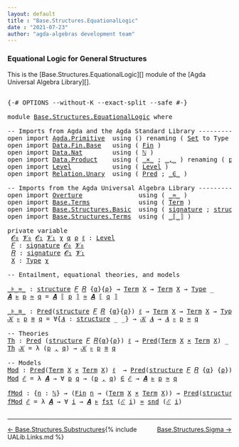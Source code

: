 ```yaml
---
layout: default
title : "Base.Structures.EquationalLogic"
date : "2021-07-23"
author: "agda-algebras development team"
---
```


### <a id="equational-logic-for-general-structures">Equational Logic for General Structures</a>

This is the [Base.Structures.EquationalLogic][] module of the [Agda Universal Algebra Library][].

<pre class="Agda">

<a id="339" class="Symbol">{-#</a> <a id="343" class="Keyword">OPTIONS</a> <a id="351" class="Pragma">--without-K</a> <a id="363" class="Pragma">--exact-split</a> <a id="377" class="Pragma">--safe</a> <a id="384" class="Symbol">#-}</a>

<a id="389" class="Keyword">module</a> <a id="396" href="Base.Structures.EquationalLogic.html" class="Module">Base.Structures.EquationalLogic</a> <a id="428" class="Keyword">where</a>

<a id="435" class="Comment">-- Imports from Agda and the Agda Standard Library --------------------------------------</a>
<a id="525" class="Keyword">open</a> <a id="530" class="Keyword">import</a> <a id="537" href="Agda.Primitive.html" class="Module">Agda.Primitive</a>  <a id="553" class="Keyword">using</a> <a id="559" class="Symbol">()</a> <a id="562" class="Keyword">renaming</a> <a id="571" class="Symbol">(</a> <a id="573" href="Agda.Primitive.html#326" class="Primitive">Set</a> <a id="577" class="Symbol">to</a> <a id="580" class="Primitive">Type</a> <a id="585" class="Symbol">)</a>
<a id="587" class="Keyword">open</a> <a id="592" class="Keyword">import</a> <a id="599" href="Data.Fin.Base.html" class="Module">Data.Fin.Base</a>   <a id="615" class="Keyword">using</a> <a id="621" class="Symbol">(</a> <a id="623" href="Data.Fin.Base.html#1126" class="Datatype">Fin</a> <a id="627" class="Symbol">)</a>
<a id="629" class="Keyword">open</a> <a id="634" class="Keyword">import</a> <a id="641" href="Data.Nat.html" class="Module">Data.Nat</a>        <a id="657" class="Keyword">using</a> <a id="663" class="Symbol">(</a> <a id="665" href="Agda.Builtin.Nat.html#192" class="Datatype">ℕ</a> <a id="667" class="Symbol">)</a>
<a id="669" class="Keyword">open</a> <a id="674" class="Keyword">import</a> <a id="681" href="Data.Product.html" class="Module">Data.Product</a>    <a id="697" class="Keyword">using</a> <a id="703" class="Symbol">(</a> <a id="705" href="Data.Product.html#1167" class="Function Operator">_×_</a> <a id="709" class="Symbol">;</a> <a id="711" href="Agda.Builtin.Sigma.html#236" class="InductiveConstructor Operator">_,_</a> <a id="715" class="Symbol">)</a> <a id="717" class="Keyword">renaming</a> <a id="726" class="Symbol">(</a> <a id="728" href="Agda.Builtin.Sigma.html#252" class="Field">proj₁</a> <a id="734" class="Symbol">to</a> <a id="737" class="Field">fst</a> <a id="741" class="Symbol">;</a> <a id="743" href="Agda.Builtin.Sigma.html#264" class="Field">proj₂</a> <a id="749" class="Symbol">to</a> <a id="752" class="Field">snd</a> <a id="756" class="Symbol">)</a>
<a id="758" class="Keyword">open</a> <a id="763" class="Keyword">import</a> <a id="770" href="Level.html" class="Module">Level</a>           <a id="786" class="Keyword">using</a> <a id="792" class="Symbol">(</a> <a id="794" href="Agda.Primitive.html#597" class="Postulate">Level</a> <a id="800" class="Symbol">)</a>
<a id="802" class="Keyword">open</a> <a id="807" class="Keyword">import</a> <a id="814" href="Relation.Unary.html" class="Module">Relation.Unary</a>  <a id="830" class="Keyword">using</a> <a id="836" class="Symbol">(</a> <a id="838" href="Relation.Unary.html#1101" class="Function">Pred</a> <a id="843" class="Symbol">;</a> <a id="845" href="Relation.Unary.html#1523" class="Function Operator">_∈_</a> <a id="849" class="Symbol">)</a>

<a id="852" class="Comment">-- Imports from the Agda Universal Algebra Library --------------------------------------</a>
<a id="942" class="Keyword">open</a> <a id="947" class="Keyword">import</a> <a id="954" href="Overture.html" class="Module">Overture</a>               <a id="977" class="Keyword">using</a> <a id="983" class="Symbol">(</a> <a id="985" href="Overture.Basic.html#9592" class="Function Operator">_≈_</a> <a id="989" class="Symbol">)</a>
<a id="991" class="Keyword">open</a> <a id="996" class="Keyword">import</a> <a id="1003" href="Base.Terms.html" class="Module">Base.Terms</a>             <a id="1026" class="Keyword">using</a> <a id="1032" class="Symbol">(</a> <a id="1034" href="Base.Terms.Basic.html#2087" class="Datatype">Term</a> <a id="1039" class="Symbol">)</a>
<a id="1041" class="Keyword">open</a> <a id="1046" class="Keyword">import</a> <a id="1053" href="Base.Structures.Basic.html" class="Module">Base.Structures.Basic</a>  <a id="1076" class="Keyword">using</a> <a id="1082" class="Symbol">(</a> <a id="1084" href="Base.Structures.Basic.html#1233" class="Record">signature</a> <a id="1094" class="Symbol">;</a> <a id="1096" href="Base.Structures.Basic.html#1566" class="Record">structure</a> <a id="1106" class="Symbol">;</a> <a id="1108" href="Base.Structures.Basic.html#2214" class="Function Operator">_ᵒ_</a> <a id="1112" class="Symbol">)</a>
<a id="1114" class="Keyword">open</a> <a id="1119" class="Keyword">import</a> <a id="1126" href="Base.Structures.Terms.html" class="Module">Base.Structures.Terms</a>  <a id="1149" class="Keyword">using</a> <a id="1155" class="Symbol">(</a> <a id="1157" href="Base.Structures.Terms.html#1516" class="Function Operator">_⟦_⟧</a> <a id="1162" class="Symbol">)</a>

<a id="1165" class="Keyword">private</a> <a id="1173" class="Keyword">variable</a>
 <a id="1183" href="Base.Structures.EquationalLogic.html#1183" class="Generalizable">𝓞₀</a> <a id="1186" href="Base.Structures.EquationalLogic.html#1186" class="Generalizable">𝓥₀</a> <a id="1189" href="Base.Structures.EquationalLogic.html#1189" class="Generalizable">𝓞₁</a> <a id="1192" href="Base.Structures.EquationalLogic.html#1192" class="Generalizable">𝓥₁</a> <a id="1195" href="Base.Structures.EquationalLogic.html#1195" class="Generalizable">χ</a> <a id="1197" href="Base.Structures.EquationalLogic.html#1197" class="Generalizable">α</a> <a id="1199" href="Base.Structures.EquationalLogic.html#1199" class="Generalizable">ρ</a> <a id="1201" href="Base.Structures.EquationalLogic.html#1201" class="Generalizable">ℓ</a> <a id="1203" class="Symbol">:</a> <a id="1205" href="Agda.Primitive.html#597" class="Postulate">Level</a>
 <a id="1212" href="Base.Structures.EquationalLogic.html#1212" class="Generalizable">𝐹</a> <a id="1214" class="Symbol">:</a> <a id="1216" href="Base.Structures.Basic.html#1233" class="Record">signature</a> <a id="1226" href="Base.Structures.EquationalLogic.html#1183" class="Generalizable">𝓞₀</a> <a id="1229" href="Base.Structures.EquationalLogic.html#1186" class="Generalizable">𝓥₀</a>
 <a id="1233" href="Base.Structures.EquationalLogic.html#1233" class="Generalizable">𝑅</a> <a id="1235" class="Symbol">:</a> <a id="1237" href="Base.Structures.Basic.html#1233" class="Record">signature</a> <a id="1247" href="Base.Structures.EquationalLogic.html#1189" class="Generalizable">𝓞₁</a> <a id="1250" href="Base.Structures.EquationalLogic.html#1192" class="Generalizable">𝓥₁</a>
 <a id="1254" href="Base.Structures.EquationalLogic.html#1254" class="Generalizable">X</a> <a id="1256" class="Symbol">:</a> <a id="1258" href="Base.Structures.EquationalLogic.html#580" class="Primitive">Type</a> <a id="1263" href="Base.Structures.EquationalLogic.html#1195" class="Generalizable">χ</a>

<a id="1266" class="Comment">-- Entailment, equational theories, and models</a>

<a id="_⊧_≈_"></a><a id="1314" href="Base.Structures.EquationalLogic.html#1314" class="Function Operator">_⊧_≈_</a> <a id="1320" class="Symbol">:</a> <a id="1322" href="Base.Structures.Basic.html#1566" class="Record">structure</a> <a id="1332" href="Base.Structures.EquationalLogic.html#1212" class="Generalizable">𝐹</a> <a id="1334" href="Base.Structures.EquationalLogic.html#1233" class="Generalizable">𝑅</a> <a id="1336" class="Symbol">{</a><a id="1337" href="Base.Structures.EquationalLogic.html#1197" class="Generalizable">α</a><a id="1338" class="Symbol">}{</a><a id="1340" href="Base.Structures.EquationalLogic.html#1199" class="Generalizable">ρ</a><a id="1341" class="Symbol">}</a> <a id="1343" class="Symbol">→</a> <a id="1345" href="Base.Terms.Basic.html#2087" class="Datatype">Term</a> <a id="1350" href="Base.Structures.EquationalLogic.html#1254" class="Generalizable">X</a> <a id="1352" class="Symbol">→</a> <a id="1354" href="Base.Terms.Basic.html#2087" class="Datatype">Term</a> <a id="1359" href="Base.Structures.EquationalLogic.html#1254" class="Generalizable">X</a> <a id="1361" class="Symbol">→</a> <a id="1363" href="Base.Structures.EquationalLogic.html#580" class="Primitive">Type</a> <a id="1368" class="Symbol">_</a>
<a id="1370" href="Base.Structures.EquationalLogic.html#1370" class="Bound">𝑨</a> <a id="1372" href="Base.Structures.EquationalLogic.html#1314" class="Function Operator">⊧</a> <a id="1374" href="Base.Structures.EquationalLogic.html#1374" class="Bound">p</a> <a id="1376" href="Base.Structures.EquationalLogic.html#1314" class="Function Operator">≈</a> <a id="1378" href="Base.Structures.EquationalLogic.html#1378" class="Bound">q</a> <a id="1380" class="Symbol">=</a> <a id="1382" href="Base.Structures.EquationalLogic.html#1370" class="Bound">𝑨</a> <a id="1384" href="Base.Structures.Terms.html#1516" class="Function Operator">⟦</a> <a id="1386" href="Base.Structures.EquationalLogic.html#1374" class="Bound">p</a> <a id="1388" href="Base.Structures.Terms.html#1516" class="Function Operator">⟧</a> <a id="1390" href="Overture.Basic.html#9592" class="Function Operator">≈</a> <a id="1392" href="Base.Structures.EquationalLogic.html#1370" class="Bound">𝑨</a> <a id="1394" href="Base.Structures.Terms.html#1516" class="Function Operator">⟦</a> <a id="1396" href="Base.Structures.EquationalLogic.html#1378" class="Bound">q</a> <a id="1398" href="Base.Structures.Terms.html#1516" class="Function Operator">⟧</a>

<a id="_⊧_≋_"></a><a id="1401" href="Base.Structures.EquationalLogic.html#1401" class="Function Operator">_⊧_≋_</a> <a id="1407" class="Symbol">:</a> <a id="1409" href="Relation.Unary.html#1101" class="Function">Pred</a><a id="1413" class="Symbol">(</a><a id="1414" href="Base.Structures.Basic.html#1566" class="Record">structure</a> <a id="1424" href="Base.Structures.EquationalLogic.html#1212" class="Generalizable">𝐹</a> <a id="1426" href="Base.Structures.EquationalLogic.html#1233" class="Generalizable">𝑅</a> <a id="1428" class="Symbol">{</a><a id="1429" href="Base.Structures.EquationalLogic.html#1197" class="Generalizable">α</a><a id="1430" class="Symbol">}{</a><a id="1432" href="Base.Structures.EquationalLogic.html#1199" class="Generalizable">ρ</a><a id="1433" class="Symbol">})</a> <a id="1436" href="Base.Structures.EquationalLogic.html#1201" class="Generalizable">ℓ</a> <a id="1438" class="Symbol">→</a> <a id="1440" href="Base.Terms.Basic.html#2087" class="Datatype">Term</a> <a id="1445" href="Base.Structures.EquationalLogic.html#1254" class="Generalizable">X</a> <a id="1447" class="Symbol">→</a> <a id="1449" href="Base.Terms.Basic.html#2087" class="Datatype">Term</a> <a id="1454" href="Base.Structures.EquationalLogic.html#1254" class="Generalizable">X</a> <a id="1456" class="Symbol">→</a> <a id="1458" href="Base.Structures.EquationalLogic.html#580" class="Primitive">Type</a> <a id="1463" class="Symbol">_</a>
<a id="1465" href="Base.Structures.EquationalLogic.html#1465" class="Bound">𝒦</a> <a id="1467" href="Base.Structures.EquationalLogic.html#1401" class="Function Operator">⊧</a> <a id="1469" href="Base.Structures.EquationalLogic.html#1469" class="Bound">p</a> <a id="1471" href="Base.Structures.EquationalLogic.html#1401" class="Function Operator">≋</a> <a id="1473" href="Base.Structures.EquationalLogic.html#1473" class="Bound">q</a> <a id="1475" class="Symbol">=</a> <a id="1477" class="Symbol">∀{</a><a id="1479" href="Base.Structures.EquationalLogic.html#1479" class="Bound">𝑨</a> <a id="1481" class="Symbol">:</a> <a id="1483" href="Base.Structures.Basic.html#1566" class="Record">structure</a> <a id="1493" class="Symbol">_</a> <a id="1495" class="Symbol">_}</a> <a id="1498" class="Symbol">→</a> <a id="1500" href="Base.Structures.EquationalLogic.html#1465" class="Bound">𝒦</a> <a id="1502" href="Base.Structures.EquationalLogic.html#1479" class="Bound">𝑨</a> <a id="1504" class="Symbol">→</a> <a id="1506" href="Base.Structures.EquationalLogic.html#1479" class="Bound">𝑨</a> <a id="1508" href="Base.Structures.EquationalLogic.html#1314" class="Function Operator">⊧</a> <a id="1510" href="Base.Structures.EquationalLogic.html#1469" class="Bound">p</a> <a id="1512" href="Base.Structures.EquationalLogic.html#1314" class="Function Operator">≈</a> <a id="1514" href="Base.Structures.EquationalLogic.html#1473" class="Bound">q</a>

<a id="1517" class="Comment">-- Theories</a>
<a id="Th"></a><a id="1529" href="Base.Structures.EquationalLogic.html#1529" class="Function">Th</a> <a id="1532" class="Symbol">:</a> <a id="1534" href="Relation.Unary.html#1101" class="Function">Pred</a> <a id="1539" class="Symbol">(</a><a id="1540" href="Base.Structures.Basic.html#1566" class="Record">structure</a> <a id="1550" href="Base.Structures.EquationalLogic.html#1212" class="Generalizable">𝐹</a> <a id="1552" href="Base.Structures.EquationalLogic.html#1233" class="Generalizable">𝑅</a><a id="1553" class="Symbol">{</a><a id="1554" href="Base.Structures.EquationalLogic.html#1197" class="Generalizable">α</a><a id="1555" class="Symbol">}{</a><a id="1557" href="Base.Structures.EquationalLogic.html#1199" class="Generalizable">ρ</a><a id="1558" class="Symbol">})</a> <a id="1561" href="Base.Structures.EquationalLogic.html#1201" class="Generalizable">ℓ</a> <a id="1563" class="Symbol">→</a> <a id="1565" href="Relation.Unary.html#1101" class="Function">Pred</a><a id="1569" class="Symbol">(</a><a id="1570" href="Base.Terms.Basic.html#2087" class="Datatype">Term</a> <a id="1575" href="Base.Structures.EquationalLogic.html#1254" class="Generalizable">X</a> <a id="1577" href="Data.Product.html#1167" class="Function Operator">×</a> <a id="1579" href="Base.Terms.Basic.html#2087" class="Datatype">Term</a> <a id="1584" href="Base.Structures.EquationalLogic.html#1254" class="Generalizable">X</a><a id="1585" class="Symbol">)</a> <a id="1587" class="Symbol">_</a> <a id="1589" class="Comment">-- (ℓ₁ ⊔ χ)</a>
<a id="1601" href="Base.Structures.EquationalLogic.html#1529" class="Function">Th</a> <a id="1604" href="Base.Structures.EquationalLogic.html#1604" class="Bound">𝒦</a> <a id="1606" class="Symbol">=</a> <a id="1608" class="Symbol">λ</a> <a id="1610" class="Symbol">(</a><a id="1611" href="Base.Structures.EquationalLogic.html#1611" class="Bound">p</a> <a id="1613" href="Agda.Builtin.Sigma.html#236" class="InductiveConstructor Operator">,</a> <a id="1615" href="Base.Structures.EquationalLogic.html#1615" class="Bound">q</a><a id="1616" class="Symbol">)</a> <a id="1618" class="Symbol">→</a> <a id="1620" href="Base.Structures.EquationalLogic.html#1604" class="Bound">𝒦</a> <a id="1622" href="Base.Structures.EquationalLogic.html#1401" class="Function Operator">⊧</a> <a id="1624" href="Base.Structures.EquationalLogic.html#1611" class="Bound">p</a> <a id="1626" href="Base.Structures.EquationalLogic.html#1401" class="Function Operator">≋</a> <a id="1628" href="Base.Structures.EquationalLogic.html#1615" class="Bound">q</a>

<a id="1631" class="Comment">-- Models</a>
<a id="Mod"></a><a id="1641" href="Base.Structures.EquationalLogic.html#1641" class="Function">Mod</a> <a id="1645" class="Symbol">:</a> <a id="1647" href="Relation.Unary.html#1101" class="Function">Pred</a><a id="1651" class="Symbol">(</a><a id="1652" href="Base.Terms.Basic.html#2087" class="Datatype">Term</a> <a id="1657" href="Base.Structures.EquationalLogic.html#1254" class="Generalizable">X</a> <a id="1659" href="Data.Product.html#1167" class="Function Operator">×</a> <a id="1661" href="Base.Terms.Basic.html#2087" class="Datatype">Term</a> <a id="1666" href="Base.Structures.EquationalLogic.html#1254" class="Generalizable">X</a><a id="1667" class="Symbol">)</a> <a id="1669" href="Base.Structures.EquationalLogic.html#1201" class="Generalizable">ℓ</a>  <a id="1672" class="Symbol">→</a> <a id="1674" href="Relation.Unary.html#1101" class="Function">Pred</a><a id="1678" class="Symbol">(</a><a id="1679" href="Base.Structures.Basic.html#1566" class="Record">structure</a> <a id="1689" href="Base.Structures.EquationalLogic.html#1212" class="Generalizable">𝐹</a> <a id="1691" href="Base.Structures.EquationalLogic.html#1233" class="Generalizable">𝑅</a> <a id="1693" class="Symbol">{</a><a id="1694" href="Base.Structures.EquationalLogic.html#1197" class="Generalizable">α</a><a id="1695" class="Symbol">}</a> <a id="1697" class="Symbol">{</a><a id="1698" href="Base.Structures.EquationalLogic.html#1199" class="Generalizable">ρ</a><a id="1699" class="Symbol">})</a> <a id="1702" class="Symbol">_</a>  <a id="1705" class="Comment">-- (χ ⊔ ℓ₀)</a>
<a id="1717" href="Base.Structures.EquationalLogic.html#1641" class="Function">Mod</a> <a id="1721" href="Base.Structures.EquationalLogic.html#1721" class="Bound">ℰ</a> <a id="1723" class="Symbol">=</a> <a id="1725" class="Symbol">λ</a> <a id="1727" href="Base.Structures.EquationalLogic.html#1727" class="Bound">𝑨</a> <a id="1729" class="Symbol">→</a> <a id="1731" class="Symbol">∀</a> <a id="1733" href="Base.Structures.EquationalLogic.html#1733" class="Bound">p</a> <a id="1735" href="Base.Structures.EquationalLogic.html#1735" class="Bound">q</a> <a id="1737" class="Symbol">→</a> <a id="1739" class="Symbol">(</a><a id="1740" href="Base.Structures.EquationalLogic.html#1733" class="Bound">p</a> <a id="1742" href="Agda.Builtin.Sigma.html#236" class="InductiveConstructor Operator">,</a> <a id="1744" href="Base.Structures.EquationalLogic.html#1735" class="Bound">q</a><a id="1745" class="Symbol">)</a> <a id="1747" href="Relation.Unary.html#1523" class="Function Operator">∈</a> <a id="1749" href="Base.Structures.EquationalLogic.html#1721" class="Bound">ℰ</a> <a id="1751" class="Symbol">→</a> <a id="1753" href="Base.Structures.EquationalLogic.html#1727" class="Bound">𝑨</a> <a id="1755" href="Base.Structures.EquationalLogic.html#1314" class="Function Operator">⊧</a> <a id="1757" href="Base.Structures.EquationalLogic.html#1733" class="Bound">p</a> <a id="1759" href="Base.Structures.EquationalLogic.html#1314" class="Function Operator">≈</a> <a id="1761" href="Base.Structures.EquationalLogic.html#1735" class="Bound">q</a>

<a id="fMod"></a><a id="1764" href="Base.Structures.EquationalLogic.html#1764" class="Function">fMod</a> <a id="1769" class="Symbol">:</a> <a id="1771" class="Symbol">{</a><a id="1772" href="Base.Structures.EquationalLogic.html#1772" class="Bound">n</a> <a id="1774" class="Symbol">:</a> <a id="1776" href="Agda.Builtin.Nat.html#192" class="Datatype">ℕ</a><a id="1777" class="Symbol">}</a> <a id="1779" class="Symbol">→</a> <a id="1781" class="Symbol">(</a><a id="1782" href="Data.Fin.Base.html#1126" class="Datatype">Fin</a> <a id="1786" href="Base.Structures.EquationalLogic.html#1772" class="Bound">n</a> <a id="1788" class="Symbol">→</a> <a id="1790" class="Symbol">(</a><a id="1791" href="Base.Terms.Basic.html#2087" class="Datatype">Term</a> <a id="1796" href="Base.Structures.EquationalLogic.html#1254" class="Generalizable">X</a> <a id="1798" href="Data.Product.html#1167" class="Function Operator">×</a> <a id="1800" href="Base.Terms.Basic.html#2087" class="Datatype">Term</a> <a id="1805" href="Base.Structures.EquationalLogic.html#1254" class="Generalizable">X</a><a id="1806" class="Symbol">))</a> <a id="1809" class="Symbol">→</a> <a id="1811" href="Relation.Unary.html#1101" class="Function">Pred</a><a id="1815" class="Symbol">(</a><a id="1816" href="Base.Structures.Basic.html#1566" class="Record">structure</a> <a id="1826" href="Base.Structures.EquationalLogic.html#1212" class="Generalizable">𝐹</a> <a id="1828" href="Base.Structures.EquationalLogic.html#1233" class="Generalizable">𝑅</a> <a id="1830" class="Symbol">{</a><a id="1831" href="Base.Structures.EquationalLogic.html#1197" class="Generalizable">α</a><a id="1832" class="Symbol">}</a> <a id="1834" class="Symbol">{</a><a id="1835" href="Base.Structures.EquationalLogic.html#1199" class="Generalizable">ρ</a><a id="1836" class="Symbol">})</a> <a id="1839" class="Symbol">_</a>
<a id="1841" href="Base.Structures.EquationalLogic.html#1764" class="Function">fMod</a> <a id="1846" href="Base.Structures.EquationalLogic.html#1846" class="Bound">ℰ</a> <a id="1848" class="Symbol">=</a> <a id="1850" class="Symbol">λ</a> <a id="1852" href="Base.Structures.EquationalLogic.html#1852" class="Bound">𝑨</a> <a id="1854" class="Symbol">→</a> <a id="1856" class="Symbol">∀</a> <a id="1858" href="Base.Structures.EquationalLogic.html#1858" class="Bound">i</a> <a id="1860" class="Symbol">→</a> <a id="1862" href="Base.Structures.EquationalLogic.html#1852" class="Bound">𝑨</a> <a id="1864" href="Base.Structures.EquationalLogic.html#1314" class="Function Operator">⊧</a> <a id="1866" href="Base.Structures.EquationalLogic.html#737" class="Field">fst</a> <a id="1870" class="Symbol">(</a><a id="1871" href="Base.Structures.EquationalLogic.html#1846" class="Bound">ℰ</a> <a id="1873" href="Base.Structures.EquationalLogic.html#1858" class="Bound">i</a><a id="1874" class="Symbol">)</a> <a id="1876" href="Base.Structures.EquationalLogic.html#1314" class="Function Operator">≈</a> <a id="1878" href="Base.Structures.EquationalLogic.html#752" class="Field">snd</a> <a id="1882" class="Symbol">(</a><a id="1883" href="Base.Structures.EquationalLogic.html#1846" class="Bound">ℰ</a> <a id="1885" href="Base.Structures.EquationalLogic.html#1858" class="Bound">i</a><a id="1886" class="Symbol">)</a>

</pre>

--------------------------------

<span style="float:left;">[← Base.Structures.Substructures](Base.Structures.Substructures.html)</span>
<span style="float:right;">[Base.Structures.Sigma →](Base.Structures.Sigma.html)</span>

{% include UALib.Links.md %}
